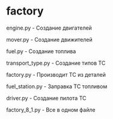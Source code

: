 # factory

engine.py - Создание двигателей

mover.py - Создание движителей

fuel.py - Создание топлива

transport_type.py - Создание типов ТС

factory.py - Производит ТС из деталей

fuel_station.py - Заправка ТС топливом

driver.py - Создание пилота ТС


factory_8_1.py - Все в одном файле
